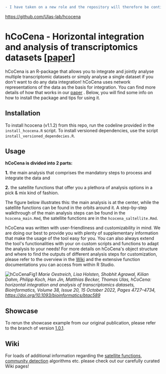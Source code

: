 ```diff
- I have taken on a new role and the repository will therefore be continued by Thomas Ulas' lab:
```
https://github.com/Ulas-lab/hcocena

# hCoCena - Horizontal integration and analysis of transcriptomics datasets [[paper](https://academic.oup.com/bioinformatics/advance-article/doi/10.1093/bioinformatics/btac589/6677225)]

hCoCena is an R-package that allows you to integrate and jointly analyse multiple transcriptomic datasets or simply analyse a single dataset if you don't want to do any data integration! hCoCena uses network representations of the data as the basis for integration. You can find more details of how that works in our [paper](https://academic.oup.com/bioinformatics/advance-article/doi/10.1093/bioinformatics/btac589/6677225) . Below, you will find some info on how to install the package and tips for using it. 

## Installation
To install hcocena (v1.1.2) from this repo, run the codeline provided in the `install_hcocena.R` script.
To install versioned dependencies, use the script `install_versioned_dependecies.R`.

## Usage
**hCoCena is divided into 2 parts:** 

**1.** the main analysis that comprises the mandatory steps to process and integrate the data and

**2.** the satellite functions that offer you a plethora of analysis options in a pick & mix kind of fashion. 

The figure below illustrates this: the main analysis is at the center, while the satellite functions can be found in the orbits around it. 
A step-by-step walkthrough of the main analysis steps can be found in the `hcocena_main.Rmd`, the satellite functions are in the `hcocena_saltellite.Rmd`. 

hCoCena was written with user-friendliness and customizability in mind. We are doing our best to provide you with plenty of supplementary information that make the usage of the tool easy for you. You can also always extend the tool's functionalities with your on custom scripts and functions to adapt the analysis to your needs! For more details on hCoCena's object structure and where to find the outputs of different analysis steps for customization, please refer to the overview in the [Wiki](https://github.com/MarieOestreich/hCoCena/wiki/Structure-of-the-hcobject) and the extensive function documentations you can access from within R Studio.


![hCoCenaFig1](https://user-images.githubusercontent.com/50077786/158609782-2048c06e-0420-4c3f-8680-5d99f91d6905.jpg)
*Marie Oestreich, Lisa Holsten, Shobhit Agrawal, Kilian Dahm, Philipp Koch, Han Jin, Matthias Becker, Thomas Ulas, hCoCena: horizontal integration and analysis of transcriptomics datasets, Bioinformatics, Volume 38, Issue 20, 15 October 2022, Pages 4727–4734, https://doi.org/10.1093/bioinformatics/btac589*

## Showcase
To rerun the showcase example from our original publication, please refer to the branch of version [1.0.1](https://github.com/MarieOestreich/hCoCena/tree/v-1.0.1).

## Wiki
For loads of additional information regarding the [satellite functions](https://github.com/MarieOestreich/hCoCena/wiki/Satellite-Functions), [community detection](https://github.com/MarieOestreich/hCoCena/wiki/Background-Info-on-the-Community-Detection-Algorithms) algorithms etc. please check out our carefully curated Wiki pages!

